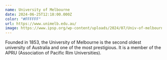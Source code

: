 ```yaml
---
name: University of Melbourne
date: 2024-06-25T12:18:00.000Z
color: "#FFFFFF"
url: https://www.unimelb.edu.au/
image: https://www.ipsp.org/wp-content/uploads/2024/07/Univ-of-melbourne.jpg
---
```

Founded in 1853, the University of Melbourne is the second oldest university of Australia and one of the most prestigious. It is a member of the APRU (Association of Pacific Rim Universities).
